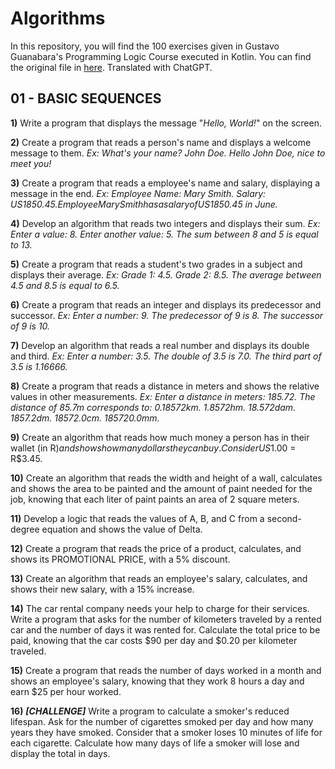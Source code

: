
# Algorithms

In this repository, you will find the 100 exercises given in Gustavo Guanabara's Programming Logic Course executed in Kotlin. You can find the original file in [here](https://www.cursoemvideo.com/wp-content/uploads/2019/08/exercicios-algoritmos.pdf). Translated with ChatGPT.

## 01 - BASIC SEQUENCES

**1)** Write a program that displays the message "*Hello, World!*" on the screen.

**2)** Create a program that reads a person's name and displays a welcome message to them.
*Ex: What's your name? John Doe. Hello John Doe, nice to meet you!*

**3)** Create a program that reads a employee's name and salary, displaying a message in the end.
*Ex: Employee Name: Mary Smith. Salary: US$1850.45. Employee Mary Smith has a salary of US$1850.45 in June.*

**4)** Develop an algorithm that reads two integers and displays their sum.
*Ex: Enter a value: 8. Enter another value: 5. The sum between 8 and 5 is equal to 13.* 

**5)** Create a program that reads a student's two grades in a subject and displays their average.
*Ex: Grade 1: 4.5. Grade 2: 8.5. The average between 4.5 and 8.5 is equal to 6.5.*

**6)** Create a program that reads an integer and displays its predecessor and successor.
*Ex: Enter a number: 9. The predecessor of 9 is 8. The successor of 9 is 10.*

**7)** Develop an algorithm that reads a real number and displays its double and third.
*Ex: Enter a number: 3.5. The double of 3.5 is 7.0. The third part of 3.5 is 1.16666.*

**8)** Create a program that reads a distance in meters and shows the relative values in other measurements.
*Ex: Enter a distance in meters: 185.72. The distance of 85.7m corresponds to: 0.18572km. 1.8572hm. 18.572dam. 1857.2dm. 18572.0cm. 185720.0mm.*

**9)** Create an algorithm that reads how much money a person has in their wallet (in R$) and shows how many dollars they can buy. Consider US$1.00 = R$3.45.

**10)** Create an algorithm that reads the width and height of a wall, calculates and shows the area to be painted and the amount of paint needed for the job, knowing that each liter of paint paints an area of ​​2 square meters.

**11)** Develop a logic that reads the values ​​of A, B, and C from a second-degree equation and shows the value of Delta.

**12)** Create a program that reads the price of a product, calculates, and shows its PROMOTIONAL PRICE, with a 5% discount.

**13)** Create an algorithm that reads an employee's salary, calculates, and shows their new salary, with a 15% increase.

**14)** The car rental company needs your help to charge for their services. Write a program that asks for the number of kilometers traveled by a rented car and the number of days it was rented for. Calculate the total price to be paid, knowing that the car costs $90 per day and $0.20 per kilometer traveled.

**15)** Create a program that reads the number of days worked in a month and shows an employee's salary, knowing that they work 8 hours a day and earn $25 per hour worked.

**16)** ***[CHALLENGE]*** Write a program to calculate a smoker's reduced lifespan. Ask for the number of cigarettes smoked per day and how many years they have smoked. Consider that a smoker loses 10 minutes of life for each cigarette. Calculate how many days of life a smoker will lose and display the total in days.
